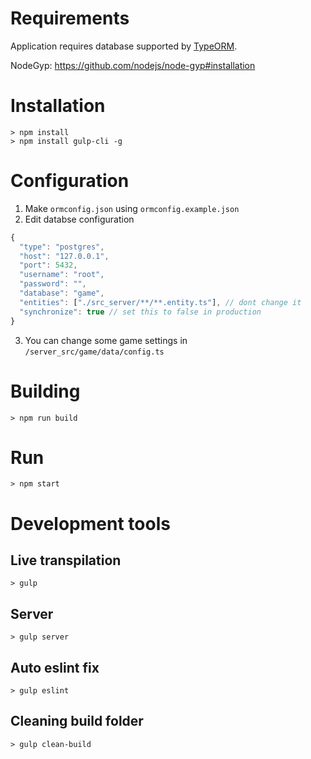 # Requirements

Application requires database supported by [TypeORM](https://github.com/typeorm/typeorm/blob/master/docs/connection-options.md#common-connection-options).

NodeGyp: https://github.com/nodejs/node-gyp#installation

# Installation

```
> npm install
> npm install gulp-cli -g
```

# Configuration

1. Make `ormconfig.json` using `ormconfig.example.json`
2. Edit databse configuration
```javascript
{
  "type": "postgres",
  "host": "127.0.0.1",
  "port": 5432,
  "username": "root",
  "password": "",
  "database": "game",
  "entities": ["./src_server/**/**.entity.ts"], // dont change it
  "synchronize": true // set this to false in production
}
```
3. You can change some game settings in `/server_src/game/data/config.ts`

# Building

```
> npm run build
```

# Run

```
> npm start
```
# Development tools

## Live transpilation

```
> gulp
```

## Server

```
> gulp server
```

## Auto eslint fix

```
> gulp eslint
```

## Cleaning build folder

```
> gulp clean-build
```
